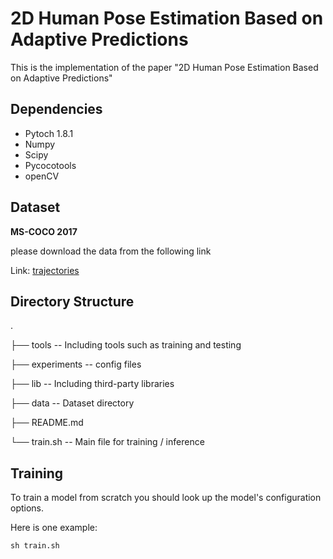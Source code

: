 # 2D Human Pose Estimation Based on Adaptive Predictions

This is the implementation of the paper "2D Human Pose Estimation Based on Adaptive Predictions"

## Dependencies
- Pytoch 1.8.1
- Numpy
- Scipy
- Pycocotools
- openCV
## Dataset
**MS-COCO 2017**

please download the data from the following link

Link: [trajectories](https://cocodataset.org/#home)

## Directory Structure
.

├── tools        -- Including tools such as training and testing

├── experiments  -- config files

├── lib          -- Including third-party libraries

├── data         -- Dataset directory

├── README.md          

└── train.sh     -- Main file for training / inference
## Training
To train a model from scratch you should look up the model's configuration options.

Here is one example:

`sh train.sh`
